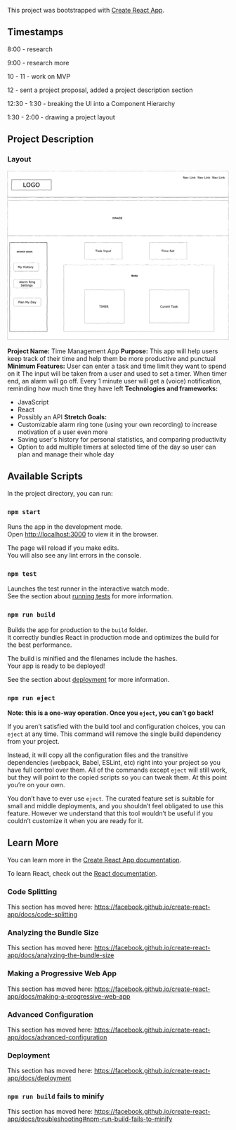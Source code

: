 This project was bootstrapped with [Create React App](https://github.com/facebook/create-react-app).

## Timestamps

8:00 - research

9:00 - research more

10 - 11 - work on MVP

12 -  sent a project proposal, added a project description section

12:30 - 1:30 - breaking the UI into a Component Hierarchy

1:30 - 2:00 - drawing a project layout


## Project Description

### Layout

![](public/time_manager.png)

**Project Name:** Time Management App
**Purpose:** This app will help users keep track of their time and help them be more productive and punctual
**Minimum Features:**
User can enter a task and time limit they want to spend on it
The input will be taken from a user and used to set a timer. When timer end, an alarm will go off.
Every 1 minute user will get a (voice) notification, reminding how much time they have left
**Technologies and frameworks:**
* JavaScript
* React
* Possibly an API
**Stretch Goals:**
* Customizable alarm ring tone (using your own recording) to increase motivation of a user even more
* Saving user's history for personal statistics, and comparing productivity
* Option to add multiple timers at selected time of the day so user can plan and manage their whole day

## Available Scripts

In the project directory, you can run:

### `npm start`

Runs the app in the development mode.<br />
Open [http://localhost:3000](http://localhost:3000) to view it in the browser.

The page will reload if you make edits.<br />
You will also see any lint errors in the console.

### `npm test`

Launches the test runner in the interactive watch mode.<br />
See the section about [running tests](https://facebook.github.io/create-react-app/docs/running-tests) for more information.

### `npm run build`

Builds the app for production to the `build` folder.<br />
It correctly bundles React in production mode and optimizes the build for the best performance.

The build is minified and the filenames include the hashes.<br />
Your app is ready to be deployed!

See the section about [deployment](https://facebook.github.io/create-react-app/docs/deployment) for more information.

### `npm run eject`

**Note: this is a one-way operation. Once you `eject`, you can’t go back!**

If you aren’t satisfied with the build tool and configuration choices, you can `eject` at any time. This command will remove the single build dependency from your project.

Instead, it will copy all the configuration files and the transitive dependencies (webpack, Babel, ESLint, etc) right into your project so you have full control over them. All of the commands except `eject` will still work, but they will point to the copied scripts so you can tweak them. At this point you’re on your own.

You don’t have to ever use `eject`. The curated feature set is suitable for small and middle deployments, and you shouldn’t feel obligated to use this feature. However we understand that this tool wouldn’t be useful if you couldn’t customize it when you are ready for it.

## Learn More

You can learn more in the [Create React App documentation](https://facebook.github.io/create-react-app/docs/getting-started).

To learn React, check out the [React documentation](https://reactjs.org/).

### Code Splitting

This section has moved here: https://facebook.github.io/create-react-app/docs/code-splitting

### Analyzing the Bundle Size

This section has moved here: https://facebook.github.io/create-react-app/docs/analyzing-the-bundle-size

### Making a Progressive Web App

This section has moved here: https://facebook.github.io/create-react-app/docs/making-a-progressive-web-app

### Advanced Configuration

This section has moved here: https://facebook.github.io/create-react-app/docs/advanced-configuration

### Deployment

This section has moved here: https://facebook.github.io/create-react-app/docs/deployment

### `npm run build` fails to minify

This section has moved here: https://facebook.github.io/create-react-app/docs/troubleshooting#npm-run-build-fails-to-minify
